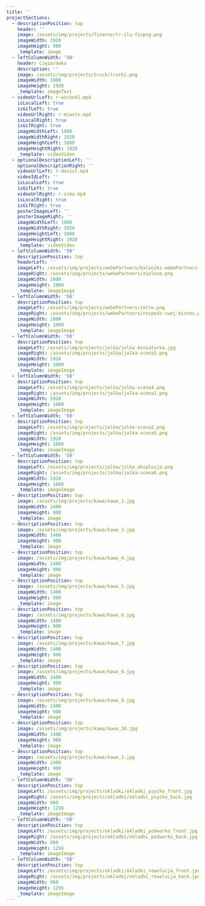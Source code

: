 ```yaml
---
title: ''
projectSections:
  - descriptionPosition: top
    header: ''
    image: /assets/img/projects/finanse/tr-ilu-finpng.png
    imageWidth: 1920
    imageHeight: 980
    _template: image
  - leftColumnWidth: '50'
    header: Ciężarówka
    description: ''
    image: /assets/img/projects/truck/truck1.png
    imageWidth: 1080
    imageHeight: 1920
    _template: imageText
  - videoUrlLeft: r-wschod1.mp4
    isLocalLeft: true
    isGifLeft: true
    videoUrlRight: r-miasto.mp4
    isLocalRight: true
    isGifRight: true
    imageWidthLeft: 1080
    imageWidthRight: 1920
    imageHeightLeft: 1080
    imageHeightRight: 1920
    _template: videoVideo
  - optionalDescriptionLeft: ''
    optionalDescriptionRight: ''
    videoUrlLeft: r-deszcz.mp4
    videoIdLeft: ''
    isLocalLeft: true
    isGifLeft: true
    videoUrlRight: r-zima.mp4
    isLocalRight: true
    isGifRight: true
    posterImageLeft: ''
    posterImageRight: ''
    imageWidthLeft: 1080
    imageWidthRight: 1920
    imageHeightLeft: 1080
    imageHeightRight: 1920
    _template: videoVideo
  - leftColumnWidth: '50'
    descriptionPosition: top
    headerLeft: ''
    imageLeft: /assets/img/projects/webePartners/baloniki-webePartners.png
    imageRight: /assets/img/projects/webePartners/zielone.png
    imageWidth: 1000
    imageHeight: 1000
    _template: imageImage
  - leftColumnWidth: '50'
    descriptionPosition: top
    imageLeft: /assets/img/projects/webePartners/zolte.png
    imageRight: /assets/img/projects/webePartners/rozpedz-swoj-biznes.png
    imageWidth: 1000
    imageHeight: 1000
    _template: imageImage
  - leftColumnWidth: '50'
    descriptionPosition: top
    imageLeft: /assets/img/projects/jolka/jolka_miniaturka.jpg
    imageRight: /assets/img/projects/jolka/jolka-scena3.png
    imageWidth: 1920
    imageHeight: 1080
    _template: imageImage
  - leftColumnWidth: '50'
    descriptionPosition: top
    imageLeft: /assets/img/projects/jolka/jolka-scena4.png
    imageRight: /assets/img/projects/jolka/jolka-scena1.png
    imageWidth: 1920
    imageHeight: 1080
    _template: imageImage
  - leftColumnWidth: '50'
    descriptionPosition: top
    imageLeft: /assets/img/projects/jolka/jolka-scena2.png
    imageRight: /assets/img/projects/jolka/jolka-scena5.png
    imageWidth: 1920
    imageHeight: 1080
    _template: imageImage
  - leftColumnWidth: '50'
    descriptionPosition: top
    imageLeft: /assets/img/projects/jolka/jolka_eksplozja.png
    imageRight: /assets/img/projects/jolka/jolka-scena6.png
    imageWidth: 1920
    imageHeight: 1080
    _template: imageImage
  - descriptionPosition: top
    image: /assets/img/projects/kawa/kawa_1.jpg
    imageWidth: 1400
    imageHeight: 908
    _template: image
  - descriptionPosition: top
    image: /assets/img/projects/kawa/kawa_3.jpg
    imageWidth: 1400
    imageHeight: 908
    _template: image
  - descriptionPosition: top
    image: /assets/img/projects/kawa/kawa_4.jpg
    imageWidth: 1400
    imageHeight: 908
    _template: image
  - descriptionPosition: top
    image: /assets/img/projects/kawa/kawa_5.jpg
    imageWidth: 1400
    imageHeight: 908
    _template: image
  - descriptionPosition: top
    image: /assets/img/projects/kawa/kawa_6.jpg
    imageWidth: 1400
    imageHeight: 908
    _template: image
  - descriptionPosition: top
    image: /assets/img/projects/kawa/kawa_7.jpg
    imageWidth: 1400
    imageHeight: 908
    _template: image
  - descriptionPosition: top
    image: /assets/img/projects/kawa/kawa_8.jpg
    imageWidth: 1400
    imageHeight: 908
    _template: image
  - descriptionPosition: top
    image: /assets/img/projects/kawa/kawa_9.jpg
    imageWidth: 1400
    imageHeight: 908
    _template: image
  - descriptionPosition: top
    image: /assets/img/projects/kawa/kawa_10.jpg
    imageWidth: 1400
    imageHeight: 908
    _template: image
  - descriptionPosition: top
    image: /assets/img/projects/kawa/kawa_2.jpg
    imageWidth: 1400
    imageHeight: 908
    _template: image
  - leftColumnWidth: '50'
    descriptionPosition: top
    imageLeft: /assets/img/projects/okladki/okladki_psycho_front.jpg
    imageRight: /assets/img/projects/okladki/okladki_psycho_back.jpg
    imageWidth: 900
    imageHeight: 1256
    _template: imageImage
  - leftColumnWidth: '50'
    descriptionPosition: top
    imageLeft: /assets/img/projects/okladki/okladki_podworko_front.jpg
    imageRight: /assets/img/projects/okladki/okladki_podworko_back.jpg
    imageWidth: 900
    imageHeight: 1256
    _template: imageImage
  - leftColumnWidth: '50'
    descriptionPosition: top
    imageLeft: /assets/img/projects/okladki/okladki_rewolucja_front.jpg
    imageRight: /assets/img/projects/okladki/okladki_rewolucja_back.jpg
    imageWidth: 900
    imageHeight: 1256
    _template: imageImage
---
```


